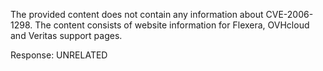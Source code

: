 The provided content does not contain any information about CVE-2006-1298. The content consists of website information for Flexera, OVHcloud and Veritas support pages.

Response: UNRELATED